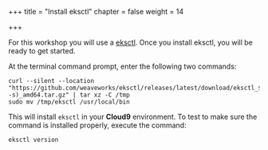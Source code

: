 +++
title = "Install eksctl"
chapter = false
weight = 14

+++

For this workshop you will use a [eksctl](https://eksctl.io/introduction/#installation). Once you install eksctl, you will be ready to get started.

At the terminal command prompt, enter the following two commands:

```
curl --silent --location "https://github.com/weaveworks/eksctl/releases/latest/download/eksctl_$(uname -s)_amd64.tar.gz" | tar xz -C /tmp
sudo mv /tmp/eksctl /usr/local/bin
```

This will install `eksctl` in your **Cloud9** environment. To test to make sure the command is installed properly, execute the command:

```
eksctl version
```
